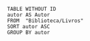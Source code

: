 
```dataview
TABLE WITHOUT ID  
autor AS Autor  
FROM  "Biblioteca/Livros"  
SORT autor ASC  
GROUP BY autor
```
